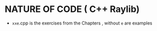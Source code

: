# NATURE OF CODE  ( C++ Raylib)


- `xxe`.cpp is the exercises from the Chapters , without `e` are examples